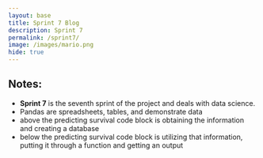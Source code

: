 ```yaml
---
layout: base
title: Sprint 7 Blog
description: Sprint 7
permalink: /sprint7/
image: /images/mario.png
hide: true
---
```


## Notes:

- **Sprint 7** is the seventh sprint of the project and deals with data science. 
- Pandas are spreadsheets, tables, and demonstrate data
- above the predicting survival code block is obtaining the information and creating a database
- below the predicting survival code block is utilizing that information, putting it through a function and getting an output